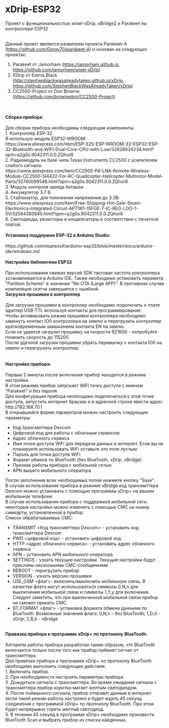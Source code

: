 # xDrip-ESP32
Проект с функциональностью wixel-xDrip, xBridge2 и Parakeet на контроллере ESP32<br>
<br>

Данный проект является развитием проекта Parakeet-A (https://github.com/Gorgy70/parakeet-A) и основан на следующих проектах:<br>
1. Parakeet от Jamorham (https://jamorham.github.io, https://github.com/jamorham/wixel-xDrip)<br>
2. XDrip от Emma Black (http://stephenblackwasalreadytaken.github.io/xDrip, https://github.com/StephenBlackWasAlreadyTaken/xDrip)<br>
3. CC2500-Project от Don Browne (https://github.com/brownedon/CC2500-Project)<br>
<br>
<br>
<b>Сборка прибора:</b><br>
<br>
Для сборки прибора необходимы следующие компоненты:<br>
1. Контроллер ESP-32. <br>
Я использую модуль ESP32-WROOM:<br>
https://www.aliexpress.com/item/ESP-32S-ESP-WROOM-32-ESP32-ESP-32-Bluetooth-and-WIFI-Dual-Core-CPU-with-Low/32826634234.html?spm=a2g0s.9042311.0.0.ZQhor8
<br>
2. Радиомодуль на базе чипа Texas Instruments CC2500 с усилителем слабого сигнала.<br>
https://www.aliexpress.com/item/CC2500-PA-LNA-Romote-Wireless-Module-CC2500-SI4432-For-RC-Quadcopter-Helicopter-Multirotor-Model-Parts/32740098548.html?spm=a2g0s.9042311.0.0.ZQhor8
<br>
3. Модуль контроля заряда батареи.<br>
4. Аккумулятор 3.7 В.<br>
5. Стаблизатор, для понижения напряжения до 3.3В:
https://www.aliexpress.com/item/Free-Shipping-Hot-Sale-Smart-Electronics-Integrated-Circuit-AP7361-15FGE-7-IC-REG-LDO-1-5V/32584383940.html?spm=a2g0s.9042311.0.0.ZQhor8
<br>
6. Светодиоды, резисторы и конденсаторы в соответствии с печатной платой.<br>
<br>
<b>Установка поддержки ESP-32 в Arduino Studio:</b><br>
<br>
https://github.com/espressif/arduino-esp32/blob/master/docs/arduino-ide/windows.md<br>
<br>
<b>Настройка библиотеки ESP32</b><br>
<br>
При использовании свежих версий SDK тактовая частота контроллера устанавливается в Arduino IDE.
Также необходимо установить параметр "Partition Scheme" в значение "No OTA (Large APP)". В противном случае компиляция скэтча завершится с ошибкой.
<br>
<b>Загрузка прошивки в контроллер</b><br>
<br>
Для загрузки прошивки в контроллер необходимо подключить к плате адаптер USB-TTL используя контакты для программирования<br>
Чтобы активировать режим прошивки контроллера необходимо замкнуть контакт IO0 контроллера на землю и перегрузить контроллер кратковременным замыканием контакта EN на землю.<br>
Если не удается загрузит прошивку на скорости 921600 - попробуйте понизить скорость до 115200.<br>
После удачной загрузки прошивки убрать перемычку с контакта IO0 на землю и перегрузить контроллер.<br>
<br>
<br>
<b>Настройка прибора:</b><br>
<br>
Первые 2 минуты после включения прибор находится в режиме настройки.<br>
В этом режиме прибор запускает WiFi точку доступа c именем "Parakeet" и без пароля.<br>
Для конфигурации прибора необходимо подключиться к этой точке доступа, запустить интернет браузер и в адресной строке ввести адрес http://192.168.70.1<br>
В открывшейся форме параметров можно настроить следующие параметры:<br>
<ul style="list-style-type:disc">
  <li>Код трансмиттера Dexcom</li>
  <li>Цифровой код для работы с облачным сервисом</li>
  <li>Адрес облачного сервиса</li>
  <li>Имя точки доступа WiFi для передачи данных в интернет. Если вы не планируете использовать WiFi оставьте это поле пустым.</li>
  <li>Пароль для точки доступа WiFi</li>
  <li>Формат обмена по BlueTooth (без BlueTooth, xDrip, xBridge)</li>
  <li>Признак работы прибора с мобильной сетью</li>
  <li>APN вышего мобильного оператора</li>
</ul>
После заполнения всех необходимых полей нажмите кнопку "Save".<br>
В случае использования прибора в режиме xBridge код трансмиттера Dexcom можно установить с помощью программы xDrip+ на вашем мобильном телефоне.<br>
В случае использования прибора с поддержкой мобильной сети, некоторые настройки можно изменять с помощью СМС на номер симкарты, установленной в прибор.<br>
Список обрабатываемых СМС:<br>
<ul style="list-style-type:disc">
  <li>TRANSMIT <Код трансмиттера Dexcom> - установить код трансмиттера Dexcom</li>
  <li>PWD <цифровой код> - установить цифровой код</li>
  <li>HTTP <адрес облачного сервиса> - установить адрес облачного сервиса</li>
  <li>APN <APN вашего мобильного оператора> - установить APN мобильного оператора</li>
  <li>SETTINGS - узнать текущие настройки. Текущие настройки будут присланы несколькими СМС-сообщениями</li>
  <li>REBOOT - перегрузить прибор</li>
  <li>VERSION - узнать версию прошивки</li>
  <li>USE_GSM <флаг>- включить/выключить мобильную связь. В качестве флага могут использоваться символы 0,N,n для выключения мобильной связи и символы 1,Y,y для включения.
Следует заметить, что при выключенной мобильной связи прибор не сможет принять СМС.</li>
  <li>BT_FORMAT <флаг> - установка формата обмена данными по BlueTooth. Возможные значения флага: 0,N,n - без BlueTooth; 1,D,d - xDrip; 2,B,b - xBridge</li>
</ul>
<br>
<b>Привязка прибора к программе xDrip+ по протоколу BlueTooth:</b><br>
<br>
Алгоритм работы прибора разработан таким образом, что BlueTooth включается только после того как прибор поймает сигнал от трансмиттера.<br>
Для привязки прибора к программе xDrip+ по протоколу BlueTooth необходимо выполнить следующие действия:<br>
1. Включить прибор.<br>
2. При необходимости настроить параметры прибора<br>
3. Дождаться сигнала с трансмиттера. Во время ожидания сигнала с трансмиттера прибор коротко мигает желтым светодиодом.<br>
4. После пойманного сигнала, прибор отправит данные в интернет (если такой режим работы настроен) и будет ждать 45 секунд соединения с программой xDrip+
по протоколу BlueTooth. При этом будет непрерывно гореть желтый светодиод.<br>
5. В течении 45 секунд в программе xDrip+  необходимо произвести BlueTooth Scan и выбрать прибор из списка найденных.<br>
